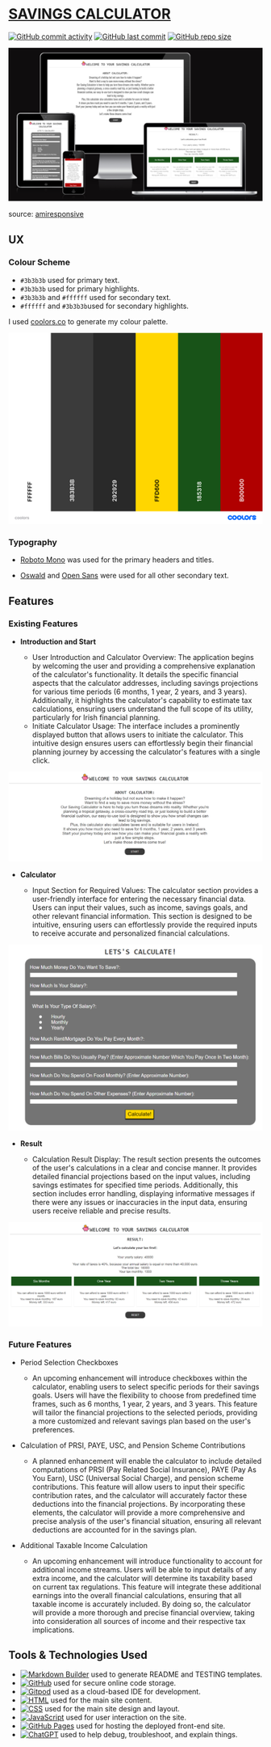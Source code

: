 # [SAVINGS CALCULATOR](https://dfedyachkina.github.io/savings-calculator)

[![GitHub commit activity](https://img.shields.io/github/commit-activity/t/dfedyachkina/savings-calculator)](https://github.com/dfedyachkina/savings-calculator/commits/main)
[![GitHub last commit](https://img.shields.io/github/last-commit/dfedyachkina/savings-calculator)](https://github.com/dfedyachkina/savings-calculator/commits/main)
[![GitHub repo size](https://img.shields.io/github/repo-size/dfedyachkina/savings-calculator)](https://github.com/dfedyachkina/savings-calculator)

![screenshot](documentation/mockup.png)

source: [amiresponsive](https://ui.dev/amiresponsive?url=https://dfedyachkina.github.io/savings-calculator)

## UX


### Colour Scheme

- `#3b3b3b` used for primary text.
- `#3b3b3b` used for primary highlights.
- `#3b3b3b` and `#ffffff` used for secondary text.
- `#ffffff` and `#3b3b3b`used for secondary highlights.


I used [coolors.co](https://coolors.co/e84610-009fe3-4a4a4f-445261-d63649-e6ecf0-000000) to generate my colour palette.

![screenshot](documentation/coolors.png)


### Typography

- [Roboto Mono](https://fonts.google.com/specimen/Roboto+Mono) was used for the primary headers and titles.

- [Oswald](https://fonts.google.com/specimen/Oswald) and [Open Sans](https://fonts.google.com/specimen/Open+Sans) were used for all other secondary text.


## Features

### Existing Features

- **Introduction and Start**

    - User Introduction and Calculator Overview: The application begins by welcoming the user and providing a comprehensive explanation of the calculator's functionality. It details the specific financial aspects that the calculator addresses, including savings projections for various time periods (6 months, 1 year, 2 years, and 3 years). Additionally, it highlights the calculator's capability to estimate tax calculations, ensuring users understand the full scope of its utility, particularly for Irish financial planning.
    - Initiate Calculator Usage: The interface includes a prominently displayed button that allows users to initiate the calculator. This intuitive design ensures users can effortlessly begin their financial planning journey by accessing the calculator's features with a single click.

![screenshot](documentation/features/feature01.png)

- **Calculator**

    - Input Section for Required Values: The calculator section provides a user-friendly interface for entering the necessary financial data. Users can input their values, such as income, savings goals, and other relevant financial information. This section is designed to be intuitive, ensuring users can effortlessly provide the required inputs to receive accurate and personalized financial calculations.

![screenshot](documentation/features/feature02.png)

- **Result**

    - Calculation Result Display: The result section presents the outcomes of the user's calculations in a clear and concise manner. It provides detailed financial projections based on the input values, including savings estimates for specified time periods. Additionally, this section includes error handling, displaying informative messages if there were any issues or inaccuracies in the input data, ensuring users receive reliable and precise results.

![screenshot](documentation/features/feature03.png)

### Future Features

- Period Selection Checkboxes
    - An upcoming enhancement will introduce checkboxes within the calculator, enabling users to select specific periods for their savings goals. Users will have the flexibility to choose from predefined time frames, such as 6 months, 1 year, 2 years, and 3 years. This feature will tailor the financial projections to the selected periods, providing a more customized and relevant savings plan based on the user's preferences.

- Calculation of PRSI, PAYE, USC, and Pension Scheme Contributions
    - A planned enhancement will enable the calculator to include detailed computations of PRSI (Pay Related Social Insurance), PAYE (Pay As You Earn), USC (Universal Social Charge), and pension scheme contributions. This feature will allow users to input their specific contribution rates, and the calculator will accurately factor these deductions into the financial projections. By incorporating these elements, the calculator will provide a more comprehensive and precise analysis of the user's financial situation, ensuring all relevant deductions are accounted for in the savings plan.

- Additional Taxable Income Calculation
    - An upcoming enhancement will introduce functionality to account for additional income streams. Users will be able to input details of any extra income, and the calculator will determine its taxability based on current tax regulations. This feature will integrate these additional earnings into the overall financial calculations, ensuring that all taxable income is accurately included. By doing so, the calculator will provide a more thorough and precise financial overview, taking into consideration all sources of income and their respective tax implications.

## Tools & Technologies Used

- [![Markdown Builder](https://img.shields.io/badge/Markdown_Builder-grey?logo=markdown&logoColor=000000)](https://tim.2bn.dev/markdown-builder) used to generate README and TESTING templates.
- [![GitHub](https://img.shields.io/badge/GitHub-grey?logo=github&logoColor=181717)](https://github.com) used for secure online code storage.
- [![Gitpod](https://img.shields.io/badge/Gitpod-grey?logo=gitpod&logoColor=FFAE33)](https://gitpod.io) used as a cloud-based IDE for development.
- [![HTML](https://img.shields.io/badge/HTML-grey?logo=html5&logoColor=E34F26)](https://en.wikipedia.org/wiki/HTML) used for the main site content.
- [![CSS](https://img.shields.io/badge/CSS-grey?logo=css3&logoColor=1572B6)](https://en.wikipedia.org/wiki/CSS) used for the main site design and layout.
- [![JavaScript](https://img.shields.io/badge/JavaScript-grey?logo=javascript&logoColor=F7DF1E)](https://www.javascript.com) used for user interaction on the site.
- [![GitHub Pages](https://img.shields.io/badge/GitHub_Pages-grey?logo=githubpages&logoColor=222222)](https://pages.github.com) used for hosting the deployed front-end site.
- [![ChatGPT](https://img.shields.io/badge/ChatGPT-grey?logo=chromatic&logoColor=75A99C)](https://chat.openai.com) used to help debug, troubleshoot, and explain things.

